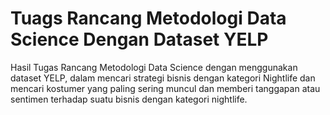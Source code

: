 # Tuags Rancang Metodologi Data Science Dengan Dataset YELP
Hasil Tugas Rancang Metodologi Data Science dengan menggunakan dataset YELP, dalam mencari strategi bisnis dengan kategori Nightlife dan mencari kostumer yang paling sering muncul dan memberi tanggapan atau sentimen terhadap suatu bisnis dengan kategori nightlife.
